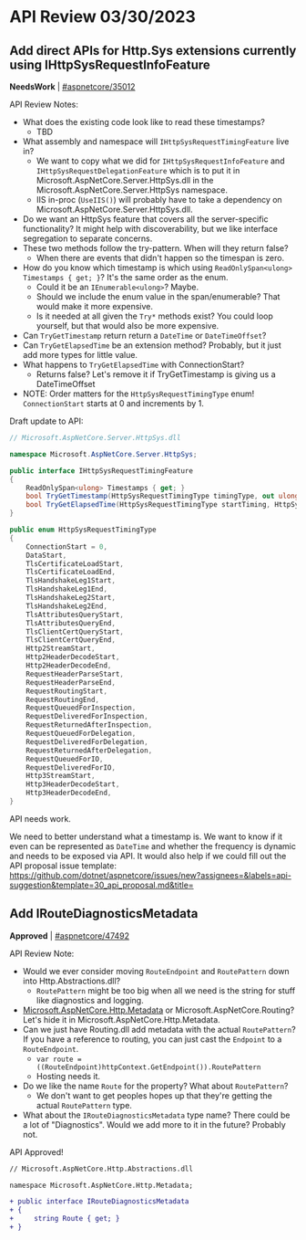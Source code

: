 # API Review 03/30/2023

## Add direct APIs for Http.Sys extensions currently using IHttpSysRequestInfoFeature

**NeedsWork** | [#aspnetcore/35012](https://github.com/dotnet/aspnetcore/issues/35012#issuecomment-1491067005)

API Review Notes:

 - What does the existing code look like to read these timestamps?
   - TBD
 - What assembly and namespace will `IHttpSysRequestTimingFeature` live in?
   - We want to copy what we did for `IHttpSysRequestInfoFeature` and `IHttpSysRequestDelegationFeature` which is to put it in Microsoft.AspNetCore.Server.HttpSys.dll in the Microsoft.AspNetCore.Server.HttpSys namespace.
   - IIS in-proc (`UseIIS()`) will probably have to take a dependency on Microsoft.AspNetCore.Server.HttpSys.dll.
 - Do we want an HttpSys feature that covers all the server-specific functionality? It might help with discoverability, but we like interface segregation to separate concerns.
 - These two methods follow the try-pattern. When will they return false?
   - When there are events that didn't happen so the timespan is zero.
 - How do you know which timestamp is which using `ReadOnlySpan<ulong> Timestamps { get; }`? It's the same order as the enum.
   - Could it be an `IEnumerable<ulong>`? Maybe.
   - Should we include the enum value in the span/enumerable? That would make it more expensive.
   - Is it needed at all given the `Try*` methods exist? You could loop yourself, but that would also be more expensive.
- Can `TryGetTimestamp` return return a `DateTime` or `DateTimeOffset`?
- Can `TryGetElapsedTime` be an extension method? Probably, but it just add more types for little value.
- What happens to `TryGetElapsedTime` with ConnectionStart?
  - Returns false? Let's remove it if TryGetTimestamp is giving us a DateTimeOffset
- NOTE: Order matters for the `HttpSysRequestTimingType` enum!  `ConnectionStart` starts at 0 and increments by 1.

Draft update to API:

```c#
// Microsoft.AspNetCore.Server.HttpSys.dll

namespace Microsoft.AspNetCore.Server.HttpSys;

public interface IHttpSysRequestTimingFeature
{
    ReadOnlySpan<ulong> Timestamps { get; }
    bool TryGetTimestamp(HttpSysRequestTimingType timingType, out ulong timestamp);
    bool TryGetElapsedTime(HttpSysRequestTimingType startTiming, HttpSysRequestTimingType endTiming, out TimeSpan elapsed);
}

public enum HttpSysRequestTimingType
{
    ConnectionStart = 0,
    DataStart,
    TlsCertificateLoadStart,
    TlsCertificateLoadEnd,
    TlsHandshakeLeg1Start,
    TlsHandshakeLeg1End,
    TlsHandshakeLeg2Start,
    TlsHandshakeLeg2End,
    TlsAttributesQueryStart,
    TlsAttributesQueryEnd,
    TlsClientCertQueryStart,
    TlsClientCertQueryEnd,
    Http2StreamStart,
    Http2HeaderDecodeStart,
    Http2HeaderDecodeEnd,
    RequestHeaderParseStart,
    RequestHeaderParseEnd,
    RequestRoutingStart,
    RequestRoutingEnd,
    RequestQueuedForInspection,
    RequestDeliveredForInspection,
    RequestReturnedAfterInspection,
    RequestQueuedForDelegation,
    RequestDeliveredForDelegation,
    RequestReturnedAfterDelegation,
    RequestQueuedForIO,
    RequestDeliveredForIO,
    Http3StreamStart,
    Http3HeaderDecodeStart,
    Http3HeaderDecodeEnd,
}
```

API needs work.

We need to better understand what a timestamp is. We want to know if it even can be represented as `DateTime` and whether the frequency is dynamic and needs to be exposed via API. It would also help if we could fill out the API proposal issue template: https://github.com/dotnet/aspnetcore/issues/new?assignees=&labels=api-suggestion&template=30_api_proposal.md&title=
## Add IRouteDiagnosticsMetadata

**Approved** | [#aspnetcore/47492](https://github.com/dotnet/aspnetcore/issues/47492#issuecomment-1491079849)

API Review Note:

- Would we ever consider moving `RouteEndpoint` and `RoutePattern` down into Http.Abstractions.dll?
  - `RoutePattern` might be too big when all we need is the string for stuff like diagnostics and logging.
- [Microsoft.AspNetCore.Http.Metadata](https://learn.microsoft.com/en-nz/dotnet/api/microsoft.aspnetcore.http.metadata?view=aspnetcore-670) or Microsoft.AspNetCore.Routing? Let's hide it in Microsoft.AspNetCore.Http.Metadata.
- Can we just have Routing.dll add metadata with the actual `RoutePattern`? If you have a reference to routing, you can just cast the `Endpoint` to a `RouteEndpoint`.
  - `var route = ((RouteEndpoint)httpContext.GetEndpoint()).RoutePattern`
  - Hosting needs it.
- Do we like the name `Route` for the property? What about `RoutePattern`?
  - We don't want to get peoples hopes up that they're getting the actual `RoutePattern` type.
- What about the `IRouteDiagnosticsMetadata` type name? There could be a lot of "Diagnostics". Would we add more to it in the future? Probably not.

API Approved!

```diff
// Microsoft.AspNetCore.Http.Abstractions.dll

namespace Microsoft.AspNetCore.Http.Metadata;

+ public interface IRouteDiagnosticsMetadata
+ {
+     string Route { get; }
+ }
```
